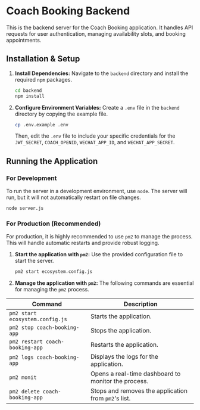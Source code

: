 # Coach Booking Backend

This is the backend server for the Coach Booking application. It handles API requests for user authentication, managing availability slots, and booking appointments.

## Installation & Setup

1.  **Install Dependencies:**
    Navigate to the `backend` directory and install the required `npm` packages.
    ```bash
    cd backend
    npm install
    ```

2.  **Configure Environment Variables:**
    Create a `.env` file in the `backend` directory by copying the example file.
    ```bash
    cp .env.example .env
    ```
    Then, edit the `.env` file to include your specific credentials for the `JWT_SECRET`, `COACH_OPENID`, `WECHAT_APP_ID`, and `WECHAT_APP_SECRET`.

## Running the Application

### For Development

To run the server in a development environment, use `node`. The server will run, but it will not automatically restart on file changes.

```bash
node server.js
```

### For Production (Recommended)

For production, it is highly recommended to use `pm2` to manage the process. This will handle automatic restarts and provide robust logging.

1.  **Start the application with `pm2`:**
    Use the provided configuration file to start the server.
    ```bash
    pm2 start ecosystem.config.js
    ```

2.  **Manage the application with `pm2`:**
    The following commands are essential for managing the `pm2` process.

| Command                       | Description                                           |
| ----------------------------- | ----------------------------------------------------- |
| `pm2 start ecosystem.config.js` | Starts the application.                               |
| `pm2 stop coach-booking-app`    | Stops the application.                                |
| `pm2 restart coach-booking-app` | Restarts the application.                             |
| `pm2 logs coach-booking-app`    | Displays the logs for the application.                |
| `pm2 monit`                     | Opens a real-time dashboard to monitor the process.   |
| `pm2 delete coach-booking-app`  | Stops and removes the application from `pm2`'s list.  |
